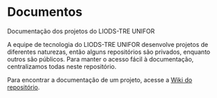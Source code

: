 # Documentos

Documentação dos projetos do LIODS-TRE UNIFOR

A equipe de tecnologia do LIODS-TRE UNIFOR desenvolve projetos de diferentes naturezas, então alguns repositórios são privados, enquanto outros são públicos. Para manter o acesso fácil à documentação, centralizamos todas neste repositório.

Para encontrar a documentação de um projeto, acesse a [Wiki do repositório](https://github.com/TRE-LIODS-UNIFOR/Documentos/wiki).
